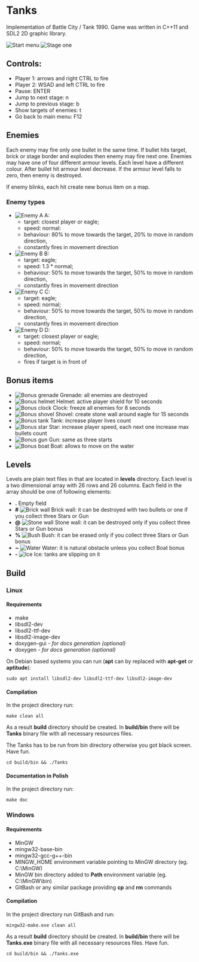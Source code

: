 # Tanks

Implementation of Battle City / Tank 1990.
Game was written in C++11 and SDL2 2D graphic library.

![Start menu](resources/img/start.png)
![Stage one](resources/img/stage_1.png)

## Controls:

 - Player 1: arrows and right CTRL to fire
 - Player 2: WSAD and left CTRL to fire
 - Pause: ENTER
 - Jump to next stage: n
 - Jump to previous stage: b
 - Show targets of enemies: t
 - Go back to main menu: F12

## Enemies
Each enemy may fire only one bullet in the same time.
If bullet hits target, brick or stage border and explodes then enemy may fire next one.
Enemies may have one of four different armour levels. Each level have a different colour.
After bullet hit armour level decrease.
If the armour level falls to zero, then enemy is destroyed.

If enemy blinks, each hit create new bonus item on a map.

### Enemy types

 - ![Enemy A](resources/img/enemy_a.png) A:
    - target: closest player or eagle; 
    - speed: normal: 
    - behaviour: 80% to move towards the target, 20% to move in random direction,
    - constantly fires in movement direction
 - ![Enemy B](resources/img/enemy_b.png) B: 
    - target: eagle; 
    - speed: 1.3 * normal; 
    - behaviour: 50% to move towards the target, 50% to move in random direction, 
    - constantly fires in movement direction
 - ![Enemy C](resources/img/enemy_c.png) C: 
    - target: eagle; 
    - speed: normal;
    - behaviour: 50% to move towards the target, 50% to move in random direction, 
    - constantly fires in movement direction
 - ![Enemy D](resources/img/enemy_d.png) D:
    - target: closest player or eagle;
    - speed: normal;
    - behaviour: 50% to move towards the target, 50% to move in random direction,
    - fires if target is in front of


## Bonus items

 - ![Bonus grenade](resources/img/bonus_grenade.png) Grenade: all enemies are destroyed
 - ![Bonus helmet](resources/img/bonus_helmet.png) Helmet: active player shield for 10 seconds
 - ![Bonus clock](resources/img/bonus_clock.png) Clock: freeze all enemies for 8 seconds
 - ![Bonus shovel](resources/img/bonus_shovel.png) Shovel: create stone wall around eagle for 15 seconds
 - ![Bonus tank](resources/img/bonus_tank.png) Tank: increase player lives count 
 - ![Bonus star](resources/img/bonus_star.png) Star: increase player speed, each next one increase max bullets count
 - ![Bonus gun](resources/img/bonus_gun.png) Gun: same as three starts
 - ![Bonus boat](resources/img/bonus_boat.png) Boat: allows to move on the water

## Levels

Levels are plain text files in that are located in **levels** directory.
Each level is a two dimensional array with 26 rows and 26 columns.
Each field in the array should be one of following elements:

 - **.** Empty field
 - **#** ![Brick wall](resources/img/brick.png) Brick wall: it can be destroyed with two bullets or one if you collect three Stars or Gun
 - **@** ![Stone wall](resources/img/stone.png) Stone wall: it can be destroyed only if you collect three Stars or Gun bonus
 - **%** ![Bush](resources/img/bush.png) Bush: it can be erased only if you collect three Stars or Gun bonus
 - **~** ![Water](resources/img/water.png) Water: it is natural obstacle unless you collect Boat bonus
 - **-** ![Ice](resources/img/ice.png) Ice: tanks are slipping on it

## Build

### Linux

#### Requirements

 - make
 - libsdl2-dev
 - libsdl2-ttf-dev
 - libsdl2-image-dev
 - doxygen-gui - _for docs generation (optional)_
 - doxygen - _for docs generation (optional)_

On Debian based systems you can run (**apt** can by replaced with **apt-get** or **aptitude**):

`sudo apt install libsdl2-dev libsdl2-ttf-dev libsdl2-image-dev` 

#### Compilation

In the project directory run:

`make clean all`

As a result **build** directory should be created.
In **build/bin** there will be **Tanks** binary file with all necessary resources files.

The Tanks has to be run from bin directory otherwise you got black screen.
Have fun.

`cd build/bin && ./Tanks`

#### Documentation in Polish

In the project directory run:

`make doc`

### Windows

#### Requirements

 - MinGW
 - mingw32-base-bin
 - mingw32-gcc-g++-bin
 - MINGW_HOME environment variable pointing to MinGW directory (eg. C:\MinGW)
 - MinGW bin directory added to **Path** environment variable (eg. C:\MinGW\bin)
 - GitBash or any similar package providing **cp** and **rm** commands

#### Compilation

In the project directory run GitBash and run:

`mingw32-make.exe clean all`

As a result **build** directory should be created.
In **build/bin** there will be **Tanks.exe** binary file with all necessary resources files.
Have fun.

`cd build/bin && ./Tanks.exe`

